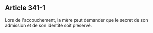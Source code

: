 Article 341-1
----
Lors de l'accouchement, la mère peut demander que le secret de son admission et
de son identité soit préservé.
